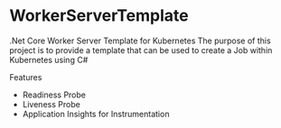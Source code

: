 # WorkerServerTemplate
.Net Core Worker Server Template for Kubernetes
The purpose of this project is to provide a template that can be used to create a Job within Kubernetes using C#

Features
- Readiness Probe
- Liveness Probe
- Application Insights for Instrumentation


